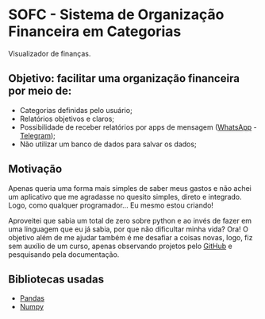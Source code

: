 # SOFC - Sistema de Organização Financeira em Categorias
Visualizador de finanças.

## Objetivo: facilitar uma organização financeira por meio de:
- Categorias definidas pelo usuário;
- Relatórios objetivos e claros;
- Possibilidade de receber relatórios por apps de mensagem ([WhatsApp](https://www.whatsapp.com/?lang=pt_br) - [Telegram](https://web.telegram.org/k/));
- Não utilizar um banco de dados para salvar os dados;

## Motivação
Apenas queria uma forma mais simples de saber meus gastos e não achei um aplicativo que me agradasse no quesito simples, direto e integrado. Logo, como qualquer programador... Eu mesmo estou criando!

Aproveitei que sabia um total de zero sobre python e ao invés de fazer em uma linguagem que eu já sabia, por que não dificultar minha vida? Ora! O objetivo além de me ajudar também é me desafiar a coisas novas, logo, fiz sem auxílio de um curso, apenas observando projetos pelo [GitHub](https://github.com/) e pesquisando pela documentação.

## Bibliotecas usadas
- [Pandas](https://pypi.org/project/pandas/)
- [Numpy](https://pypi.org/project/numpy/)

